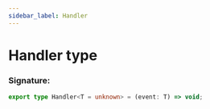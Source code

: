 ```yaml
---
sidebar_label: Handler
---
```


# Handler type

### Signature:

```typescript
export type Handler<T = unknown> = (event: T) => void;
```
